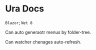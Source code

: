 # Ura Docs

`Blazor`; `Net 8`

Can auto generaotr menus by folder-tree.

Can watcher chenages auto-refresh.
